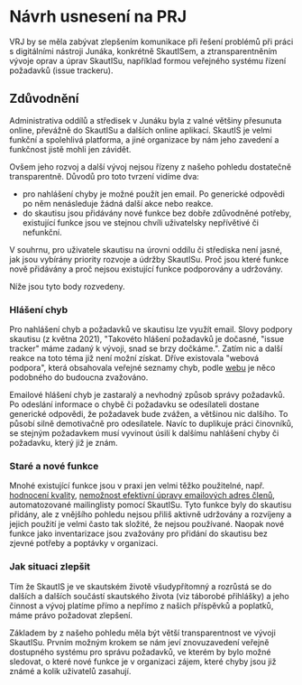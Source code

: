 # Návrh usnesení na PRJ

VRJ by se měla zabývat zlepšením komunikace při řešení problémů při práci s digitálními nástroji Junáka, konkrétně SkautISem, a ztransparentněním  vývoje oprav a úprav SkautISu, například formou veřejného systému řízení požadavků (issue trackeru). 

## Zdůvodnění

Administrativa oddílů a středisek v Junáku byla z valné většiny přesunuta online, převážně do SkautISu a dalších online aplikací. SkautIS je velmi funkční a spolehlivá platforma, a jiné organizace by nám jeho zavedení a funkčnost jistě mohli jen závidět. 

Ovšem jeho rozvoj a další vývoj nejsou řízeny z našeho pohledu dostatečně transparentně. Důvodů pro toto tvrzení vidíme dva:

- pro nahlášení chyby je možné použít jen email. Po generické odpovědi po něm nenásleduje žádná další akce nebo reakce.
- do skautisu jsou přidávány nové funkce bez dobře zdůvodněné potřeby, existující funkce jsou ve stejnou chvíli uživatelsky nepřívětivé či nefunkční. 

V souhrnu, pro uživatele skautisu na úrovni oddílu či střediska není jasné, jak jsou vybírány priority rozvoje a údržby SkautISu. Proč jsou které funkce nově přidávány a proč nejsou existující funkce podporovány a udržovány. 

Níže jsou tyto body rozvedeny. 

### Hlášení chyb

Pro nahlášení chyb a požadavků ve skautisu lze využít email. Slovy podpory skautisu (z května 2021), "Takovéto hlášení  požadavků je dočasné, "issue tracker" máme zadaný k vývoji, snad se brzy dočkáme.".  Zatím nic a další reakce na toto téma již není možní získat. Dříve existovala "webová podpora", která obsahovala veřejné seznamy chyb, podle [webu](https://podpora.skaut.cz/) je něco podobného do budoucna zvažováno. 

Emailové hlášení chyb je zastaralý a nevhodný způsob správy požadavků. Po odeslání informace o chybě či požadavku se odesílateli dostane generické odpovědi, že požadavek bude zvážen, a většinou nic dalšího. To působí silně demotivačně pro odesílatele. Navíc to duplikuje práci činovníků, se stejným požadavkem musí vyvinout úsilí k dalšímu nahlášení chyby či požadavku, který již je znám.

### Staré a nové funkce

Mnohé existující funkce jsou v praxi jen velmi těžko použitelné, např. [hodnocení kvality](https://github.com/BoZenKhaa/SkautIS-ISsues/issues/5), [nemožnost efektivní úpravy emailových adres členů](https://github.com/BoZenKhaa/SkautIS-ISsues/issues/7), automatozované mailinglisty pomocí SkautISu. Tyto funkce byly do skautisu přidány, ale z vnějšího pohledu nejsou přiliš aktivně udržovány a rozvíjeny a jejich použití je velmi často tak složité, že nejsou používané. Naopak nové funkce jako inventarizace jsou zvažovány pro přidání do skautisu bez zjevné potřeby a poptávky v organizaci.

### Jak situaci zlepšit

Tím že SkautIS je ve skautském životě všudypřítomný a rozrůstá se do dalších a dalších součástí skautského života (viz táborobé přihlášky) a jeho činnost a vývoj platíme přímo a nepřímo z našich příspěvků a poplatků, máme právo požadovat zlepšení. 

Základem by z našeho pohledu měla být větší transparentnost ve vývoji SkautISu. Prvním možným krokem se nám jeví znovuzavedení veřejně dostupného systému pro správu požadavků, ve kterém by bylo možné sledovat, o které nové funkce je v organizaci zájem, které chyby jsou již známé a kolik uživatelů zasahují. 
